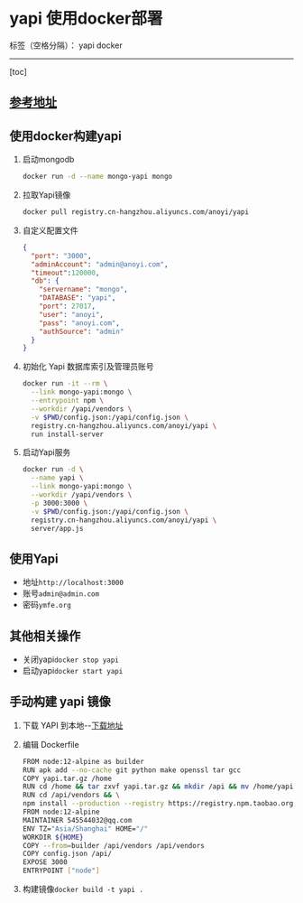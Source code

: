 ﻿# yapi 使用docker部署

标签（空格分隔）： yapi docker

---

[toc]

## [参考地址](https://www.jianshu.com/p/a97d2efb23c5)

## 使用docker构建yapi

1. 启动mongodb

    ```bash
    docker run -d --name mongo-yapi mongo
    ```

1. 拉取Yapi镜像

    ```bash
    docker pull registry.cn-hangzhou.aliyuncs.com/anoyi/yapi
    ```

1. 自定义配置文件

    ```json
    {
      "port": "3000",
      "adminAccount": "admin@anoyi.com",
      "timeout":120000,
      "db": {
        "servername": "mongo",
        "DATABASE": "yapi",
        "port": 27017,
        "user": "anoyi",
        "pass": "anoyi.com",
        "authSource": "admin"
      }
    }
    ```

1. 初始化 Yapi 数据库索引及管理员账号

    ```bash
    docker run -it --rm \
      --link mongo-yapi:mongo \
      --entrypoint npm \
      --workdir /yapi/vendors \
      -v $PWD/config.json:/yapi/config.json \
      registry.cn-hangzhou.aliyuncs.com/anoyi/yapi \
      run install-server
    ```

1. 启动Yapi服务

    ```bash
    docker run -d \
      --name yapi \
      --link mongo-yapi:mongo \
      --workdir /yapi/vendors \
      -p 3000:3000 \
      -v $PWD/config.json:/yapi/config.json \
      registry.cn-hangzhou.aliyuncs.com/anoyi/yapi \
      server/app.js
    ```

## 使用Yapi

- 地址`http://localhost:3000`
- 账号`admin@admin.com`
- 密码`ymfe.org`

## 其他相关操作

- 关闭yapi`docker stop yapi`
- 启动yapi`docker start yapi`

## 手动构建 yapi 镜像

1. 下载 YAPI 到本地--[下载地址](https://github.com/YMFE/yapi/releases)
2. 编辑 Dockerfile

    ```bash
    FROM node:12-alpine as builder
    RUN apk add --no-cache git python make openssl tar gcc
    COPY yapi.tar.gz /home
    RUN cd /home && tar zxvf yapi.tar.gz && mkdir /api && mv /home/yapi-1.8.0 /api/vendors
    RUN cd /api/vendors && \
    npm install --production --registry https://registry.npm.taobao.org
    FROM node:12-alpine
    MAINTAINER 545544032@qq.com
    ENV TZ="Asia/Shanghai" HOME="/"
    WORKDIR ${HOME}
    COPY --from=builder /api/vendors /api/vendors
    COPY config.json /api/
    EXPOSE 3000
    ENTRYPOINT ["node"]
    ```

3. 构建镜像`docker build -t yapi .`
